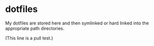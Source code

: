 # dotfiles
My dotfiles are stored here and then symlinked or hard linked into the appropriate path directories.

(This line is a pull test.)
